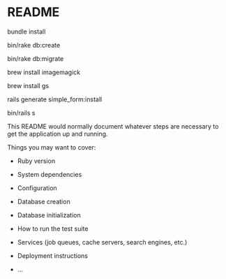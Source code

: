 # README

bundle install

bin/rake db:create

bin/rake db:migrate

brew install imagemagick

brew install gs

rails generate simple_form:install

bin/rails s

This README would normally document whatever steps are necessary to get the
application up and running.

Things you may want to cover:

* Ruby version

* System dependencies

* Configuration

* Database creation

* Database initialization

* How to run the test suite

* Services (job queues, cache servers, search engines, etc.)

* Deployment instructions

* ...

